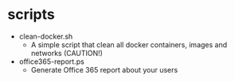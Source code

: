 # scripts

- clean-docker.sh
  - A simple script that clean all docker containers, images and networks (CAUTION!)
- office365-report.ps
  - Generate Office 365 report about your users
